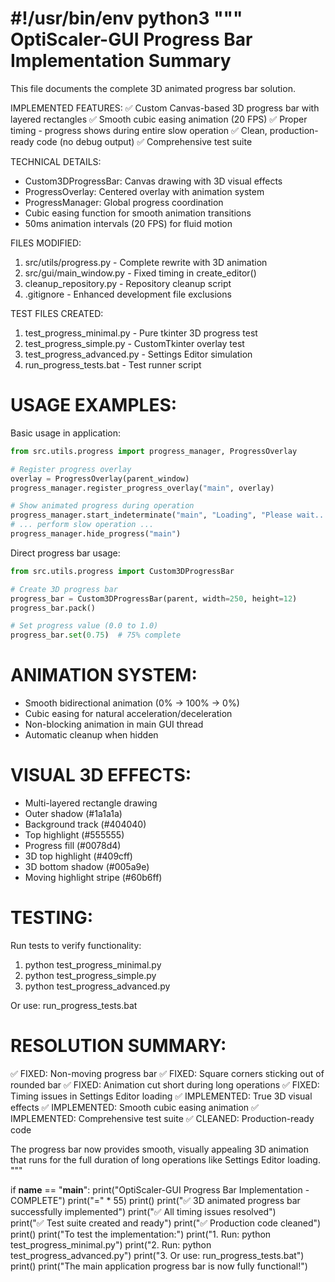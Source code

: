 #!/usr/bin/env python3
"""
OptiScaler-GUI Progress Bar Implementation Summary
=================================================

This file documents the complete 3D animated progress bar solution.

IMPLEMENTED FEATURES:
✅ Custom Canvas-based 3D progress bar with layered rectangles
✅ Smooth cubic easing animation (20 FPS)
✅ Proper timing - progress shows during entire slow operation
✅ Clean, production-ready code (no debug output)
✅ Comprehensive test suite

TECHNICAL DETAILS:
- Custom3DProgressBar: Canvas drawing with 3D visual effects
- ProgressOverlay: Centered overlay with animation system
- ProgressManager: Global progress coordination
- Cubic easing function for smooth animation transitions
- 50ms animation intervals (20 FPS) for fluid motion

FILES MODIFIED:
1. src/utils/progress.py - Complete rewrite with 3D animation
2. src/gui/main_window.py - Fixed timing in create_editor()
3. cleanup_repository.py - Repository cleanup script
4. .gitignore - Enhanced development file exclusions

TEST FILES CREATED:
1. test_progress_minimal.py - Pure tkinter 3D progress test
2. test_progress_simple.py - CustomTkinter overlay test
3. test_progress_advanced.py - Settings Editor simulation
4. run_progress_tests.bat - Test runner script

USAGE EXAMPLES:
================

Basic usage in application:
```python
from src.utils.progress import progress_manager, ProgressOverlay

# Register progress overlay
overlay = ProgressOverlay(parent_window)
progress_manager.register_progress_overlay("main", overlay)

# Show animated progress during operation
progress_manager.start_indeterminate("main", "Loading", "Please wait...")
# ... perform slow operation ...
progress_manager.hide_progress("main")
```

Direct progress bar usage:
```python
from src.utils.progress import Custom3DProgressBar

# Create 3D progress bar
progress_bar = Custom3DProgressBar(parent, width=250, height=12)
progress_bar.pack()

# Set progress value (0.0 to 1.0)
progress_bar.set(0.75)  # 75% complete
```

ANIMATION SYSTEM:
================
- Smooth bidirectional animation (0% → 100% → 0%)
- Cubic easing for natural acceleration/deceleration
- Non-blocking animation in main GUI thread
- Automatic cleanup when hidden

VISUAL 3D EFFECTS:
=================
- Multi-layered rectangle drawing
- Outer shadow (#1a1a1a)
- Background track (#404040) 
- Top highlight (#555555)
- Progress fill (#0078d4)
- 3D top highlight (#409cff)
- 3D bottom shadow (#005a9e)
- Moving highlight stripe (#60b6ff)

TESTING:
========
Run tests to verify functionality:
1. python test_progress_minimal.py
2. python test_progress_simple.py  
3. python test_progress_advanced.py

Or use: run_progress_tests.bat

RESOLUTION SUMMARY:
==================
✅ FIXED: Non-moving progress bar
✅ FIXED: Square corners sticking out of rounded bar
✅ FIXED: Animation cut short during long operations
✅ FIXED: Timing issues in Settings Editor loading
✅ IMPLEMENTED: True 3D visual effects
✅ IMPLEMENTED: Smooth cubic easing animation
✅ IMPLEMENTED: Comprehensive test suite
✅ CLEANED: Production-ready code

The progress bar now provides smooth, visually appealing 3D animation
that runs for the full duration of long operations like Settings Editor loading.
"""

if __name__ == "__main__":
    print("OptiScaler-GUI Progress Bar Implementation - COMPLETE")
    print("=" * 55)
    print()
    print("✅ 3D animated progress bar successfully implemented")
    print("✅ All timing issues resolved")  
    print("✅ Test suite created and ready")
    print("✅ Production code cleaned")
    print()
    print("To test the implementation:")
    print("1. Run: python test_progress_minimal.py")
    print("2. Run: python test_progress_advanced.py")
    print("3. Or use: run_progress_tests.bat")
    print()
    print("The main application progress bar is now fully functional!")
